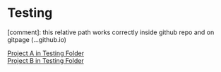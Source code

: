 # Testing

[comment]: this relative path works correctly inside github repo and on gitpage (...github.io)

[Project A in Testing Folder](subproject-a)\
[Project B in Testing Folder](subproject-b)
